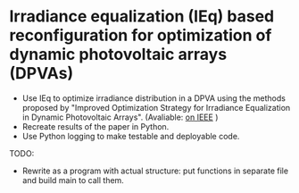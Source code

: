 # Irradiance equalization (IEq) based reconfiguration for optimization of dynamic photovoltaic arrays (DPVAs)

- Use IEq to optimize irradiance distribution in a DPVA using the methods proposed by "Improved Optimization Strategy for Irradiance Equalization in Dynamic Photovoltaic Arrays". (Avaliable: [on IEEE](https://ieeexplore.ieee.org/document/6317197) )
- Recreate results of the paper in Python.
- Use Python logging to make testable and deployable code.

TODO:
- Rewrite as a program with actual structure: put functions in separate file and build main to call them. 
